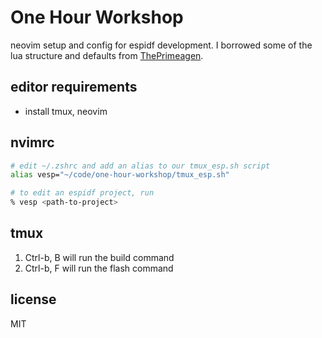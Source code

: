 # One Hour Workshop

neovim setup and config for espidf development.  I borrowed some of the lua structure and defaults from [ThePrimeagen](https://github.com/ThePrimeagen).

## editor requirements

- install tmux, neovim

## nvimrc

```bash
# edit ~/.zshrc and add an alias to our tmux_esp.sh script
alias vesp="~/code/one-hour-workshop/tmux_esp.sh"

# to edit an espidf project, run
% vesp <path-to-project>
```

## tmux

1. Ctrl-b, B will run the build command
2. Ctrl-b, F will run the flash command


## license

MIT
